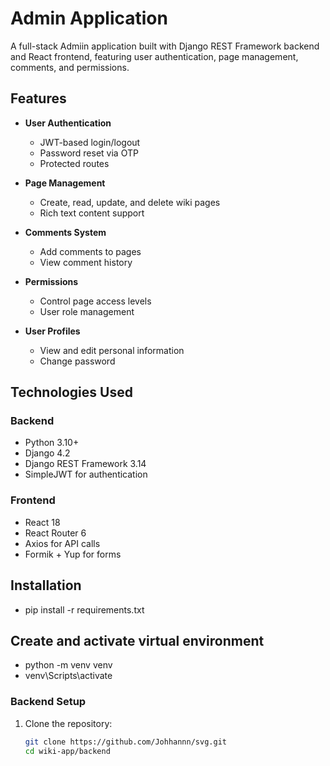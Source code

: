 # Admin Application

A full-stack Admiin application built with Django REST Framework backend and React frontend, featuring user authentication, page management, comments, and permissions.

## Features

- **User Authentication**
  - JWT-based login/logout
  - Password reset via OTP
  - Protected routes

- **Page Management**
  - Create, read, update, and delete wiki pages
  - Rich text content support

- **Comments System**
  - Add comments to pages
  - View comment history

- **Permissions**
  - Control page access levels
  - User role management

- **User Profiles**
  - View and edit personal information
  - Change password

## Technologies Used

### Backend
- Python 3.10+
- Django 4.2
- Django REST Framework 3.14
- SimpleJWT for authentication

### Frontend
- React 18
- React Router 6
- Axios for API calls
- Formik + Yup for forms

## Installation
- pip install -r requirements.txt

## Create and activate virtual environment
- python -m venv venv
- venv\Scripts\activate     

### Backend Setup

1. Clone the repository:
   ```bash
   git clone https://github.com/Johhannn/svg.git
   cd wiki-app/backend
